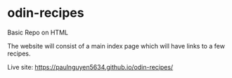 # odin-recipes
Basic Repo on HTML

The website will consist of a main index page which will have links to a few recipes.

Live site: https://paulnguyen5634.github.io/odin-recipes/